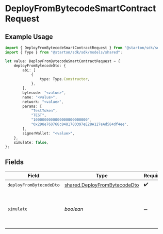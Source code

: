 # DeployFromBytecodeSmartContractRequest

## Example Usage

```typescript
import { DeployFromBytecodeSmartContractRequest } from "@starton/sdk/sdk/models/operations";
import { Type } from "@starton/sdk/sdk/models/shared";

let value: DeployFromBytecodeSmartContractRequest = {
    deployFromBytecodeDto: {
        abi: [
            {
                type: Type.Constructor,
            },
        ],
        bytecode: "<value>",
        name: "<value>",
        network: "<value>",
        params: [
            "TestToken",
            "TEST",
            "1000000000000000000000000",
            "0x298e760768c8481780397eE28A127eAd584df4ee",
        ],
        signerWallet: "<value>",
    },
    simulate: false,
};
```

## Fields

| Field                                                                               | Type                                                                                | Required                                                                            | Description                                                                         | Example                                                                             |
| ----------------------------------------------------------------------------------- | ----------------------------------------------------------------------------------- | ----------------------------------------------------------------------------------- | ----------------------------------------------------------------------------------- | ----------------------------------------------------------------------------------- |
| `deployFromBytecodeDto`                                                             | [shared.DeployFromBytecodeDto](../../../sdk/models/shared/deployfrombytecodedto.md) | :heavy_check_mark:                                                                  | N/A                                                                                 |                                                                                     |
| `simulate`                                                                          | *boolean*                                                                           | :heavy_minus_sign:                                                                  | Boolean for transaction simulation. Will estimate gas price.                        | false                                                                               |
